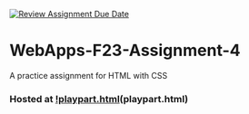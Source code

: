 [![Review Assignment Due Date](https://classroom.github.com/assets/deadline-readme-button-24ddc0f5d75046c5622901739e7c5dd533143b0c8e959d652212380cedb1ea36.svg)](https://classroom.github.com/a/4tKarLeg)
# WebApps-F23-Assignment-4
A practice assignment for HTML with CSS

### Hosted at [!playpart.html](https://44-563-webapps-f23.github.io/44563-webapps-f23-assignment4-sunnithreddykondam/)(playpart.html)
